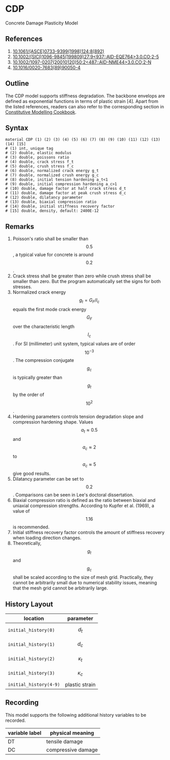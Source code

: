 # CDP

Concrete Damage Plasticity Model

## References

1. [10.1061/(ASCE)0733-9399(1998)124:8(892)](https://doi.org/10.1061/(ASCE)0733-9399(1998)124:8(892))
2. [10.1002/(SICI)1096-9845(199809)27:9<937::AID-EQE764>3.0.CO;2-5](https://doi.org/10.1002/(SICI)1096-9845(199809)27:9%3C937::AID-EQE764%3E3.0.CO;2-5)
3. [10.1002/1097-0207(20010120)50:2<487::AID-NME44>3.0.CO;2-N](https://doi.org/10.1002/1097-0207(20010120)50:2%3C487::AID-NME44%3E3.0.CO;2-N)
4. [10.1016/0020-7683(89)90050-4](https://doi.org/10.1016/0020-7683(89)90050-4)

## Outline

The CDP model supports stiffness degradation. The backbone envelops are defined as exponential functions in terms of
plastic strain [4]. Apart from the listed references, readers can also refer to the corresponding section
in [Constitutive Modelling Cookbook](https://github.com/TLCFEM/constitutive-modelling-cookbook/releases/download/latest/COOKBOOK.pdf).

## Syntax

```text
material CDP (1) (2) (3) (4) (5) (6) (7) (8) (9) (10) (11) (12) (13) (14) [15]
# (1) int, unique tag
# (2) double, elastic modulus
# (3) double, poissons ratio
# (4) double, crack stress f_t
# (5) double, crush stress f_c
# (6) double, normalized crack energy g_t
# (7) double, normalized crush energy g_c
# (8) double, initial tension hardening a_t<1
# (9) double, initial compression hardening a_c>1
# (10) double, damage factor at half crack stress d_t
# (11) double, damage factor at peak crush stress d_c
# (12) double, dilatancy parameter
# (13) double, biaxial compression ratio
# (14) double, initial stiffness recovery factor
# [15] double, density, default: 2400E-12
```

## Remarks

1. Poisson's ratio shall be smaller than $$0.5$$, a typical value for concrete is around $$0.2$$.
2. Crack stress shall be greater than zero while crush stress shall be smaller than zero. But the program automatically
   set the signs for both stresses.
3. Normalized crack energy $$g_t=G_F/l_c$$ equals the first mode crack energy $$G_F$$ over the characteristic length
   $$l_c$$. For SI (millimeter) unit system, typical values are of order $$10^{-3}$$. The compression conjugate $$g_c$$
   is typically greater than $$g_t$$ by the order of $$10^2$$.
4. Hardening parameters controls tension degradation slope and compression hardening shape. Values $$a_t\approx0.5$$ and
   $$a_c\approx2$$ to $$a_c\approx5$$ give good results.
5. Dilatancy parameter can be set to $$0.2$$. Comparisons can be seen in Lee's doctoral dissertation.
6. Biaxial compression ratio is defined as the ratio between biaxial and uniaxial compression strengths. According to
   Kupfer et al. (1969), a value of $$1.16$$ is recommended.
7. Initial stiffness recovery factor controls the amount of stiffness recovery when loading direction changes.
8. Theoretically, $$g_t$$ and $$g_c$$ shall be scaled according to the size of mesh grid. Practically, they cannot be
   arbitrarily small due to numerical stability issues, meaning that the mesh grid cannot be arbitrarily large.

## History Layout

| location               | parameter      |
|------------------------|----------------|
| `initial_history(0)`   | $$d_t$$        |
| `initial_history(1)`   | $$d_c$$        |
| `initial_history(2)`   | $$\kappa_t$$   |
| `initial_history(3)`   | $$\kappa_c$$   |
| `initial_history(4-9)` | plastic strain |

## Recording

This model supports the following additional history variables to be recorded.

| variable label | physical meaning              |
|----------------|-------------------------------|
| DT             | tensile damage                |
| DC             | compressive damage            |
